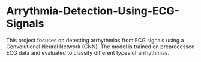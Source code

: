 # Arrythmia-Detection-Using-ECG-Signals
This project focuses on detecting arrhythmias from ECG signals using a Convolutional Neural Network (CNN). The model is trained on preprocessed ECG data and evaluated to classify different types of arrhythmias.
